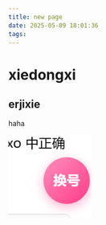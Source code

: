 ```yaml
---
title: new page
date: 2025-05-09 18:01:36
tags:
---
```


# xiedongxi
## erjixie 

haha 

![image-20250509180604204](new-page/image-20250509180604204.png)
